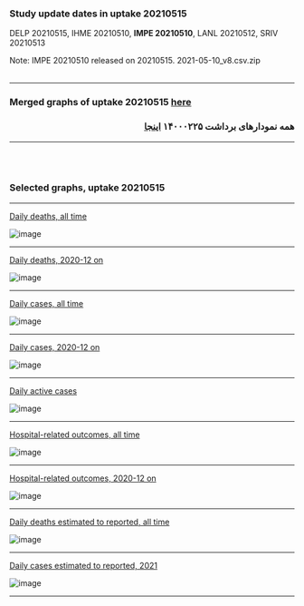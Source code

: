 ### Study update dates in uptake 20210515

DELP 20210515, IHME 20210510, **IMPE 20210510**, LANL 20210512, SRIV 20210513 

Note: IMPE 20210510 released on 20210515.
2021-05-10_v8.csv.zip 
<br/><br/>
****

### Merged graphs of uptake 20210515 [here](https://github.com/pourmalek/covir2/blob/main/20210515/graphs%20merged%20uptake%2020210515.pdf)

<div dir="rtl">
  
###  همه نمودارهای برداشت ۱۴۰۰۰۲۲۵ [اینجا](https://github.com/pourmalek/covir2/blob/main/20210515/graphs%20merged%20uptake%2020210515.pdf)
  
<div dir="ltr">

****

<br/><br/>


### Selected graphs, uptake 20210515

****

[Daily deaths, all time](https://github.com/pourmalek/covir2/blob/main/20210515/output/merge/graph%2011a%20COVID-19%20daily%20deaths%2C%20Iran%2C%20reference%20scenarios.pdf)

![image](https://user-images.githubusercontent.com/30849720/118417558-6e1abf00-b669-11eb-9875-9d3dbb648ee1.png)

****

[Daily deaths, 2020-12 on](https://github.com/pourmalek/covir2/blob/main/20210515/output/merge/graph%2012a%20COVID-19%20daily%20deaths%2C%20Iran%2C%20reference%20scenarios%2C%202020-12-01%20on.pdf)

![image](https://user-images.githubusercontent.com/30849720/118417676-103aa700-b66a-11eb-8872-ab61a8229f91.png)

****

[Daily cases, all time](https://github.com/pourmalek/covir2/blob/main/20210515/output/merge/graph%2021a%20COVID-19%20daily%20cases%2C%20Iran%2C%20reference%20scenarios.pdf)

![image](https://user-images.githubusercontent.com/30849720/118418010-81c72500-b66b-11eb-844e-d719591b6c95.png)

****

[Daily cases, 2020-12 on](https://github.com/pourmalek/covir2/blob/main/20210515/output/merge/graph%2022a%20COVID-19%20daily%20cases%2C%20Iran%2C%20reference%20scenarios%2C%202020-12-01%20on.pdf)

![image](https://user-images.githubusercontent.com/30849720/118418068-c488fd00-b66b-11eb-8b4d-bca2f418f140.png)

****

[Daily active cases](https://github.com/pourmalek/covir2/blob/main/20210515/output/merge/graph%2062.1%20COVID-19%20daily%20active%20cases%20wo%20GHAN%20Hijri.pdf)

![image](https://user-images.githubusercontent.com/30849720/118418116-f13d1480-b66b-11eb-92af-16b22618b8bc.png)

****

[Hospital-related outcomes, all time](https://github.com/pourmalek/covir2/blob/main/20210515/output/merge/graph%2071%20COVID-19%20hospital-related%20outcomes.pdf)

![image](https://user-images.githubusercontent.com/30849720/118418185-34978300-b66c-11eb-8e91-ec8d5899be9c.png)

****

[Hospital-related outcomes, 2020-12 on](https://github.com/pourmalek/covir2/blob/main/20210515/output/merge/graph%2073%20COVID-19%20hospital-related%20outcomes%2C%20wo%20extremes%2C%202020-12-01%20on.pdf)

![image](https://user-images.githubusercontent.com/30849720/118418230-6e688980-b66c-11eb-9ffd-ac628ed6dc74.png)

****

[Daily deaths estimated to reported, all time](https://github.com/pourmalek/covir2/blob/main/20210515/output/merge/graph%2091%20COVID-19%20daily%20deaths%20estimated%20to%20reported%2C%20Iran%2C%20reference%20scenarios.pdf)

![image](https://user-images.githubusercontent.com/30849720/118418256-9952dd80-b66c-11eb-9c9c-6f2ade45ad05.png)

****

[Daily cases estimated to reported, 2021](https://github.com/pourmalek/covir2/blob/main/20210515/output/merge/graph%2093%20COVID-19%20daily%20cases%20estimated%20to%20reported%2C%20Iran%2C%20reference%20scenarios%2C%202021-01-01%20on.pdf) 

![image](https://user-images.githubusercontent.com/30849720/118418296-bc7d8d00-b66c-11eb-97a6-f40dc6d0a7f0.png)

****

